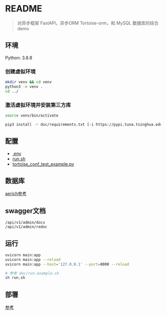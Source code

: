 # README

> 对异步框架 FastAPI，异步ORM Tortoise-orm，和 MySQL 数据库的综合demo

## 环境

Python: 3.8.8

### 创建虚拟环境

```bash
mkdir venv && cd venv
python3 -m venv .
cd ../
```

### 激活虚拟环境并安装第三方库

```bash
source venv/bin/activate

pip3 install -r doc/requirements.txt [-i https://pypi.tuna.tsinghua.edu.cn/simple]
```

## 配置

- [.env](doc/config/env.example)
- [run.sh](doc/run.example.sh)
- [tortoise_conf_test_example.py](doc/config/tortoise_conf_test_example.py)

## 数据库

[aerich参考](doc/db/aerich.md)

## swagger文档

```text
/api/v1/admin/docs
/api/v1/admin/redoc
```

## 运行

```bash
uvicorn main:app
uvicorn main:app --reload
uvicorn main:app --host='127.0.0.1' --port=8000 --reload

# 参考 doc/run.example.sh
sh run.sh
```

## 部署

[参考](doc/deploy)
